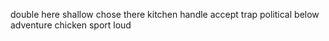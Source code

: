 double here shallow chose there kitchen handle accept trap political below adventure chicken sport loud